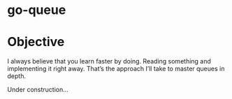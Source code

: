 # go-queue

# Objective
I always believe that you learn faster by doing. Reading something and implementing it right away. That’s the approach I’ll take to master queues in depth.

Under construction...

